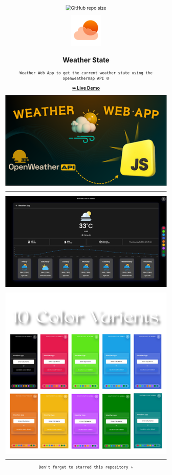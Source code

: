 <div align="center">

  ![GitHub repo size](https://img.shields.io/github/repo-size/durgabhavani432/Weather-State)
  
  
  <img src="./icons/favicon.svg" />
  <h2 align="center">Weather State</h2>

 `Weather Web App to get the current weather state using the openweathermap API 🌐`

  <a href="https://weatherstate.vercel.app/"><strong>➥ Live Demo</strong></a>

<img src="./icons/weather app.png" /> <hr>

<img src="./icons/black result.png"/>

<img src="./icons/theme.png" /> <hr>

`Don't forget to starred this repository ⭐`

</div>


